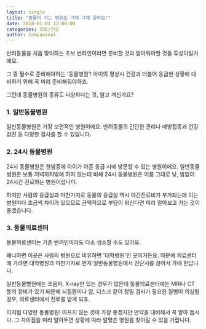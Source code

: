 ```yaml
---
layout: single
title: "동물이 가는 병원도 그때 그때 달라요!"
date: 2018-01-01 12:00:00
categories: 의료/건강
author: Companimal
---
```


반려동물을 처음 맞이하는 초보 반려인이라면 준비할 것과 알아둬야할 것들 투성이일거예요.

그 중 필수로 준비해야하는 '동물병원'! 아이의 평상시 건강과 더불어 응급한 상황에 대비하기 위해 꼭 미리 준비해둬야하죠.

그런데 동물병원의 종류도 다양하다는 것, 알고 계신가요?

### 1. 일반동물병원

일반동물병원은 가장 보편적인 병원이에요. 반려동물의 간단한 관리나 예방접종과 건강검진 등 다양한 검사를 할 수 있답니다.

### 2. 24시 동물병원

24시 동물병원은 한밤중에 아이가 아픈 응급 시에 방문할 수 있는 병원이에요. 일반동물병원은 보통 저녁까지밖에 하지 않는데 비해 24시 동물병원은 이름 그대로 낮, 밤없이 24시간 진료하는 병원이랍니다.

하지만 사람의 응급실과 마찬가지로 동물의 응급실 역시 야간진료비가 부가되는데 이는 병원마다 조금씩 차이가 있으므로 금액적으로 부담이 되신다면 미리 알아보고 가는 것이 좋겠습니다.

### 3. 동물의료센터

동물의료센터는 기존 반려인이라도 다소 생소할 수도 있어요.

왜냐하면 이곳은 사람의 병원으로 비유하면 '대학병원'인 곳이거든요. 때문에 의료센터에 가려면 대학병원과 마찬가지로 먼저 일반동물병원에서 진단서를 끊어서 가야 한답니다.

일반동물병원에는 초음파, X-ray만 있는 경우가 많은데 동물의료센터에는 MRI나 CT 등의 장비가 있기 때문에 뇌질환이나 암, 디스크 같이 정밀 검사가 필요한 질병이 의심될 경우, 의료센터에서 진료를 받게 되죠.

이처럼 다양한 동물병원! 아프지 않는 것이 가장 좋겠지만 만약을 대비해서 꼭 알아 둡시다. 그 차이점을 미리 알아두면 상황에 따라 알맞은 병원을 찾아갈 수 있을 거랍니다.
